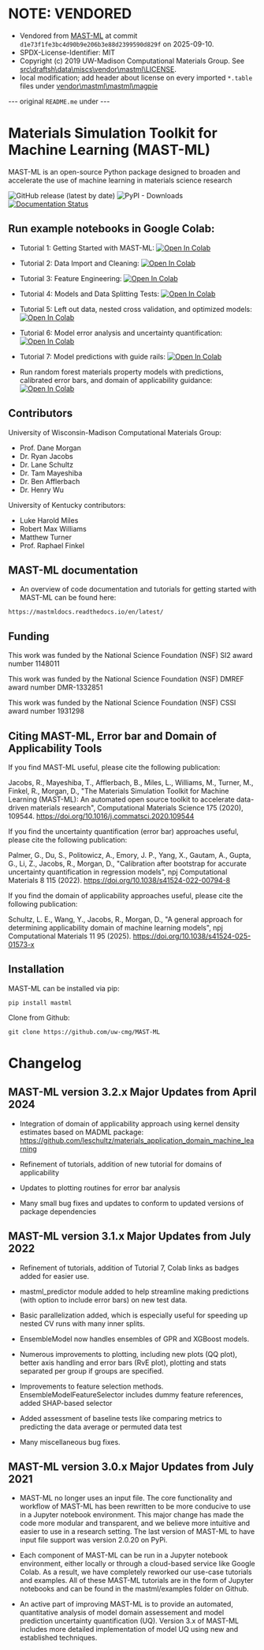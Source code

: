 # NOTE: VENDORED
* Vendored from [MAST-ML](https://github.com/uw-cmg/MAST-ML) at commit `d1e73f1fe3bc4d90b9e206b3e88d2399590d829f` on 2025-09-10.  
* SPDX-License-Identifier: MIT  
* Copyright (c) 2019 UW-Madison Computational Materials Group. See [src\draftsh\data\miscs\vendor\mastml\LICENSE](.\LICENSE).
* local modification; add header about license on every imported `*.table` files under [vendor\mastml\mastml\magpie](src\draftsh\data\vendor\mastml\mastml\magpie)

--- original `README.me` under ---


# Materials Simulation Toolkit for Machine Learning (MAST-ML)

MAST-ML is an open-source Python package designed to broaden and accelerate the use of machine learning in materials science research

<img alt="GitHub release (latest by date)" src="https://img.shields.io/github/v/release/uw-cmg/MAST-ML">

<img alt="PyPI - Downloads" src="https://img.shields.io/pypi/dm/mastml">

<a href='https://mastmldocs.readthedocs.io/en/latest/?badge=latest'>
    <img src='https://readthedocs.org/projects/mastmldocs/badge/?version=latest' alt='Documentation Status' />
</a>

## Run example notebooks in Google Colab:

* Tutorial 1: Getting Started with MAST-ML:
[![Open In Colab](https://colab.research.google.com/assets/colab-badge.svg)](https://colab.research.google.com/github/uw-cmg/MAST-ML/blob/master/examples/MASTML_Tutorial_1_GettingStarted.ipynb)

* Tutorial 2: Data Import and Cleaning:
[![Open In Colab](https://colab.research.google.com/assets/colab-badge.svg)](https://colab.research.google.com/github/uw-cmg/MAST-ML/blob/master/examples/MASTML_Tutorial_2_DataImport.ipynb)

* Tutorial 3: Feature Engineering:
[![Open In Colab](https://colab.research.google.com/assets/colab-badge.svg)](https://colab.research.google.com/github/uw-cmg/MAST-ML/blob/master/examples/MASTML_Tutorial_3_FeatureEngineering.ipynb)

* Tutorial 4: Models and Data Splitting Tests:
[![Open In Colab](https://colab.research.google.com/assets/colab-badge.svg)](https://colab.research.google.com/github/uw-cmg/MAST-ML/blob/master/examples/MASTML_Tutorial_4_Models_and_Tests.ipynb)

* Tutorial 5: Left out data, nested cross validation, and optimized models:
[![Open In Colab](https://colab.research.google.com/assets/colab-badge.svg)](https://colab.research.google.com/github/uw-cmg/MAST-ML/blob/master/examples/MASTML_Tutorial_5_NestedCV_and_OptimizedModels.ipynb)

* Tutorial 6: Model error analysis and uncertainty quantification:
[![Open In Colab](https://colab.research.google.com/assets/colab-badge.svg)](https://colab.research.google.com/github/uw-cmg/MAST-ML/blob/master/examples/MASTML_Tutorial_6_ErrorAnalysis_UncertaintyQuantification.ipynb)

* Tutorial 7: Model predictions with guide rails:
[![Open In Colab](https://colab.research.google.com/assets/colab-badge.svg)](https://colab.research.google.com/github/uw-cmg/MAST-ML/blob/master/examples/MASTML_Tutorial_7_ModelPredictions_with_Guide_Rails.ipynb)

* Run random forest materials property models with predictions, calibrated error bars, and domain of applicability guidance:
[![Open In Colab](https://colab.research.google.com/assets/colab-badge.svg)](https://colab.research.google.com/github/uw-cmg/MAST-ML/blob/master/examples/Garden_Run_Materials_Property_Models_Remotely.ipynb)

## Contributors

University of Wisconsin-Madison Computational Materials Group:
* Prof. Dane Morgan
* Dr. Ryan Jacobs
* Dr. Lane Schultz
* Dr. Tam Mayeshiba
* Dr. Ben Afflerbach
* Dr. Henry Wu

University of Kentucky contributors:
* Luke Harold Miles
* Robert Max Williams
* Matthew Turner
* Prof. Raphael Finkel

## MAST-ML documentation
* An overview of code documentation and tutorials for getting started with MAST-ML can be found here:

```
https://mastmldocs.readthedocs.io/en/latest/
```

## Funding

This work was funded by the National Science Foundation (NSF) SI2 award number 1148011

This work was funded by the National Science Foundation (NSF) DMREF award number DMR-1332851

This work was funded by the National Science Foundation (NSF) CSSI award number 1931298


## Citing MAST-ML, Error bar and Domain of Applicability Tools

If you find MAST-ML useful, please cite the following publication:

Jacobs, R., Mayeshiba, T., Afflerbach, B., Miles, L., Williams, M., Turner, M., Finkel, R., Morgan, D.,
"The Materials Simulation Toolkit for Machine Learning (MAST-ML): An automated open source toolkit to accelerate data-
driven materials research", Computational Materials Science 175 (2020), 109544. https://doi.org/10.1016/j.commatsci.2020.109544

If you find the uncertainty quantification (error bar) approaches useful, please cite the following publication:

Palmer, G., Du, S., Politowicz, A., Emory, J. P., Yang, X., Gautam, A., Gupta, G., Li, Z., Jacobs, R., Morgan, D.,
"Calibration after bootstrap for accurate uncertainty quantification in regression models", npj Computational Materials 8 115 (2022). https://doi.org/10.1038/s41524-022-00794-8

If you find the domain of applicability approaches useful, please cite the following publication:

Schultz, L. E., Wang, Y., Jacobs, R., Morgan, D., "A general approach for determining applicability domain of machine learning models", npj Computational Materials 11 95 (2025). https://doi.org/10.1038/s41524-025-01573-x 

## Installation

MAST-ML can be installed via pip:

```
pip install mastml
```

Clone from Github: 

```
git clone https://github.com/uw-cmg/MAST-ML
```

# Changelog

## MAST-ML version 3.2.x Major Updates from April 2024
* Integration of domain of applicability approach using kernel density estimates based on MADML package: https://github.com/leschultz/materials_application_domain_machine_learning

* Refinement of tutorials, addition of new tutorial for domains of applicability

* Updates to plotting routines for error bar analysis

* Many small bug fixes and updates to conform to updated versions of package dependencies

## MAST-ML version 3.1.x Major Updates from July 2022
* Refinement of tutorials, addition of Tutorial 7, Colab links as badges added for easier use.

* mastml_predictor module added to help streamline making predictions (with option to include error bars) on new test data.

* Basic parallelization added, which is especially useful for speeding up nested CV runs with many inner splits.

* EnsembleModel now handles ensembles of GPR and XGBoost models.

* Numerous improvements to plotting, including new plots (QQ plot), better axis handling and error bars (RvE plot), plotting and stats separated per group if groups are specified.

* Improvements to feature selection methods. EnsembleModelFeatureSelector includes dummy feature references, added SHAP-based selector

* Added assessment of baseline tests like comparing metrics to predicting the data average or permuted data test

* Many miscellaneous bug fixes.


## MAST-ML version 3.0.x Major Updates from July 2021
* MAST-ML no longer uses an input file. The core functionality and workflow of MAST-ML has been rewritten to be more conducive to use in a Jupyter notebook environment. This major change has made the code more modular and transparent, and we believe more intuitive and easier to use in a research setting. The last version of MAST-ML to have input file support was version 2.0.20 on PyPi.

* Each component of MAST-ML can be run in a Jupyter notebook environment, either locally or through a cloud-based service like Google Colab. As a result, we have completely reworked our use-case tutorials and examples. All of these MAST-ML tutorials are in the form of Jupyter notebooks and can be found in the mastml/examples folder on Github.

* An active part of improving MAST-ML is to provide an automated, quantitative analysis of model domain assessement and model prediction uncertainty quantification (UQ). Version 3.x of MAST-ML includes more detailed implementation of model UQ using new and established techniques.
